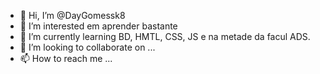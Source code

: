 - 👋 Hi, I’m @DayGomessk8
- 👀 I’m interested em aprender bastante
- 🌱 I’m currently learning  BD, HMTL, CSS, JS e na metade da facul ADS.
- 💞️ I’m looking to collaborate on ...
- 📫 How to reach me ...

<!---
DayGomessk8/DayGomessk8 is a ✨ special ✨ repository because its `README.md` (this file) appears on your GitHub profile.
You can click the Preview link to take a look at your changes.
--->
